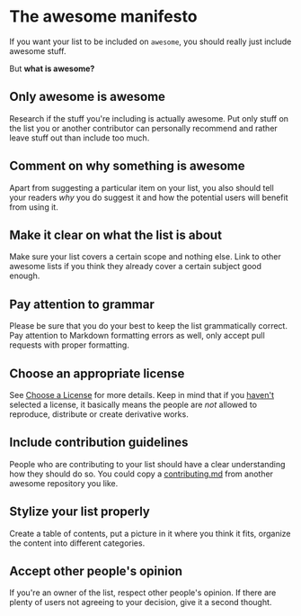 # The awesome manifesto

If you want your list to be included on `awesome`, you should really just include awesome stuff.

But **what is awesome?**

## Only awesome is awesome

Research if the stuff you're including is actually awesome. Put only stuff on the list you or another contributor can personally recommend and rather leave stuff out than include too much.

## Comment on why something is awesome

Apart from suggesting a particular item on your list, you also should tell your readers _why_ you do suggest it and how the potential users will benefit from using it.

## Make it clear on what the list is about

Make sure your list covers a certain scope and nothing else.
Link to other awesome lists if you think they already cover a certain subject good enough.

## Pay attention to grammar

Please be sure that you do your best to keep the list grammatically correct. Pay attention to Markdown formatting errors as well, only accept pull requests with proper formatting.

## Choose an appropriate license

See [Choose a License](http://choosealicense.com/) for more details. Keep in mind that if you [haven't](http://choosealicense.com/no-license/) selected a license, it basically means the people are *not* allowed to reproduce, distribute or create derivative works.

## Include contribution guidelines

People who are contributing to your list should have a clear understanding how they should do so. You could copy a [contributing.md](contributing.md) from another awesome repository you like.

## Stylize your list properly

Create a table of contents, put a picture in it where you think it fits, organize the content into different categories.

## Accept other people's opinion

If you're an owner of the list, respect other people's opinion. If there are plenty of users not agreeing to your decision, give it a second thought.
